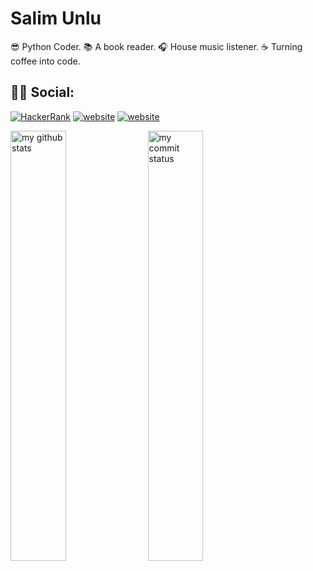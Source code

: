 # Salim Unlu

:sunglasses: Python Coder. :books: A book reader. :headphones: House music listener. :coffee: Turning coffee into code.
## 🕵️‍♀️ Social:
<!--- [![Linkedin: VPA](https://img.shields.io/badge/linkedin-%230077B5.svg?&style=for-the-badge&logo=linkedin&logoColor=white)](https://www.linkedin.com/in/salimunlu47/)-->
[<img alt="HackerRank" src="https://img.shields.io/badge/-Hackerrank-2EC866?style=for-the-badge&logo=HackerRank&logoColor=white"/>](https://www.hackerrank.com/salimunlu47)
[![website](https://img.shields.io/badge/%20-medium-black?&style=for-the-badge&logoColor=white)](https://medium.com/@salimunlu47)
[![website](https://img.shields.io/badge/gmail-f1f2f6.svg?&style=for-the-badge&logo=gmail&logoColor=black)](mailto:salimunlu47@gmail.com)

<img src="https://github-readme-stats.vercel.app/api?username=salimunlu47&theme=white" alt="my github stats" width="42%"/>&nbsp;
<img src="https://github-readme-streak-stats.herokuapp.com/?user=salimunlu47&theme=white" alt="my commit status" width="42%" /> </p>
